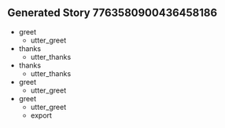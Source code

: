 ## Generated Story 7763580900436458186
* greet
    - utter_greet
* thanks
    - utter_thanks
* thanks
    - utter_thanks
* greet
    - utter_greet
* greet
    - utter_greet
    - export